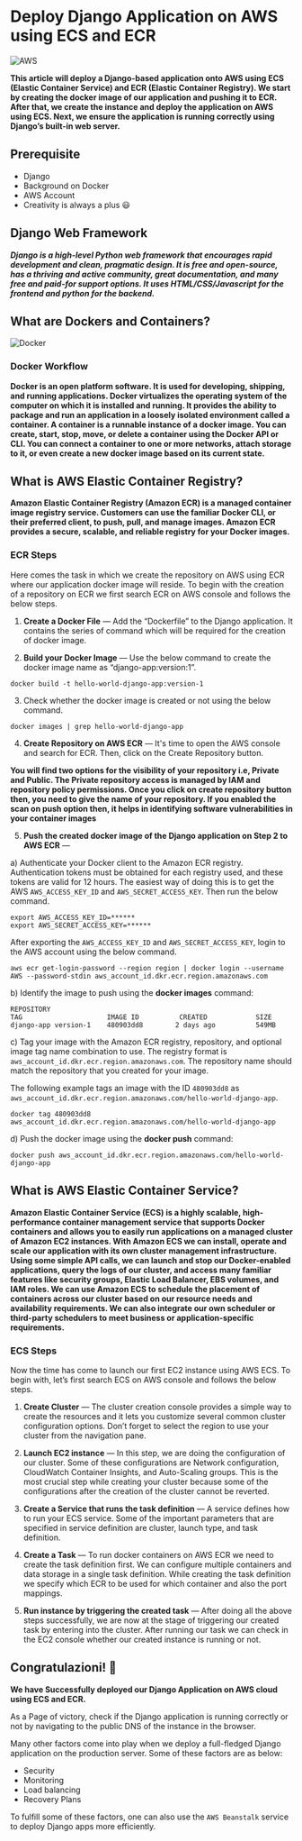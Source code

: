 # Deploy Django Application on AWS using ECS and ECR

![AWS](https://imgur.com/wLMcRHS.jpg)

**This article will deploy a Django-based application onto AWS using ECS (Elastic Container Service) and ECR (Elastic Container Registry). We start by creating the docker image of our application and pushing it to ECR. After that, we create the instance and deploy the application on AWS using ECS. Next, we ensure the application is running correctly using Django’s built-in web server.**

## Prerequisite

* Django
* Background on Docker
* AWS Account
* Creativity is always a plus 😃

## Django Web Framework

***Django is a high-level Python web framework that encourages rapid development and clean, pragmatic design. It is free and open-source, has a thriving and active community, great documentation, and many free and paid-for support options. It uses HTML/CSS/Javascript for the frontend and python for the backend.***

## What are Dockers and Containers?

![Docker](https://imgur.com/raGErLx.png)

### Docker Workflow

**Docker is an open platform software. It is used for developing, shipping, and running applications. Docker virtualizes the operating system of the computer on which it is installed and running. It provides the ability to package and run an application in a loosely isolated environment called a container. A container is a runnable instance of a docker image. You can create, start, stop, move, or delete a container using the Docker API or CLI. You can connect a container to one or more networks, attach storage to it, or even create a new docker image based on its current state.**

## What is AWS Elastic Container Registry?

**Amazon Elastic Container Registry (Amazon ECR) is a managed container image registry service. Customers can use the familiar Docker CLI, or their preferred client, to push, pull, and manage images. Amazon ECR provides a secure, scalable, and reliable registry for your Docker images.**

### ECR Steps

Here comes the task in which we create the repository on AWS using ECR where our application docker image will reside. To begin with the creation of a repository on ECR we first search ECR on AWS console and follows the below steps.

1. **Create a Docker File** — Add the “Dockerfile” to the Django application. It contains the series of command which will be required for the creation of docker image.

2. **Build your Docker Image** — Use the below command to create the docker image name as “django-app:version:1”.

```
docker build -t hello-world-django-app:version-1 
```

3. Check whether the docker image is created or not using the below command.

```
docker images | grep hello-world-django-app 
```

4. **Create Repository on AWS ECR** — It's time to open the AWS console and search for ECR. Then, click on the Create Repository button.

**You will find two options for the visibility of your repository i.e, Private and Public. The Private repository access is managed by IAM and repository policy permissions. Once you click on create repository button then, you need to give the name of your repository. If you enabled the scan on push option then, it helps in identifying software vulnerabilities in your container images**

5. **Push the created docker image of the Django application on Step 2 to AWS ECR** —

a) Authenticate your Docker client to the Amazon ECR registry. Authentication tokens must be obtained for each registry used, and these tokens are valid for 12 hours. The easiest way of doing this is to get the AWS `AWS_ACCESS_KEY_ID` and `AWS_SECRET_ACCESS_KEY`. Then run the below command.

```
export AWS_ACCESS_KEY_ID=******
export AWS_SECRET_ACCESS_KEY=******
```

After exporting the `AWS_ACCESS_KEY_ID` and `AWS_SECRET_ACCESS_KEY`, login to the AWS account using the below command.

```
aws ecr get-login-password --region region | docker login --username AWS --password-stdin aws_account_id.dkr.ecr.region.amazonaws.com
```

b) Identify the image to push using the **docker images** command:

```
REPOSITORY                                                                TAG                     IMAGE ID          CREATED            SIZE
django-app version-1    480903dd8        2 days ago          549MB
```

c) Tag your image with the Amazon ECR registry, repository, and optional image tag name combination to use. The registry format is `aws_account_id.dkr.ecr.region.amazonaws.com`. The repository name should match the repository that you created for your image.

The following example tags an image with the ID `480903dd8` as `aws_account_id.dkr.ecr.region.amazonaws.com/hello-world-django-app`.

```
docker tag 480903dd8 aws_account_id.dkr.ecr.region.amazonaws.com/hello-world-django-app
```

d) Push the docker image using the **docker push** command:

```
docker push aws_account_id.dkr.ecr.region.amazonaws.com/hello-world-django-app
```

## What is AWS Elastic Container Service?

**Amazon Elastic Container Service (ECS) is a highly scalable, high-performance container management service that supports Docker containers and allows you to easily run applications on a managed cluster of Amazon EC2 instances. With Amazon ECS we can install, operate and scale our application with its own cluster management infrastructure. Using some simple API calls, we can launch and stop our Docker-enabled applications, query the logs of our cluster, and access many familiar features like security groups, Elastic Load Balancer, EBS volumes, and IAM roles. We can use Amazon ECS to schedule the placement of containers across our cluster based on our resource needs and availability requirements. We can also integrate our own scheduler or third-party schedulers to meet business or application-specific requirements.**

### ECS Steps

Now the time has come to launch our first EC2 instance using AWS ECS. To begin with, let’s first search ECS on AWS console and follows the below steps.

1. **Create Cluster** — The cluster creation console provides a simple way to create the resources and it lets you customize several common cluster configuration options. Don’t forget to select the region to use your cluster from the navigation pane.

2. **Launch EC2 instance** — In this step, we are doing the configuration of our cluster. Some of these configurations are Network configuration, CloudWatch Container Insights, and Auto-Scaling groups. This is the most crucial step while creating your cluster because some of the configurations after the creation of the cluster cannot be reverted.

3. **Create a Service that runs the task definition** — A service defines how to run your ECS service. Some of the important parameters that are specified in service definition are cluster, launch type, and task definition.

4. **Create a Task** — To run docker containers on AWS ECR we need to create the task definition first. We can configure multiple containers and data storage in a single task definition. While creating the task definition we specify which ECR to be used for which container and also the port mappings.

5. **Run instance by triggering the created task** — After doing all the above steps successfully, we are now at the stage of triggering our created task by entering into the cluster. After running our task we can check in the EC2 console whether our created instance is running or not.

## Congratulazioni! 🙂

**We have Successfully deployed our Django Application on AWS cloud using ECS and ECR.**

As a Page of victory, check if the Django application is running correctly or not by navigating to the public DNS of the instance in the browser.

Many other factors come into play when we deploy a full-fledged Django application on the production server. Some of these factors are as below:

* Security
* Monitoring
* Load balancing
* Recovery Plans

To fulfill some of these factors, one can also use the `AWS Beanstalk` service to deploy Django apps more efficiently.